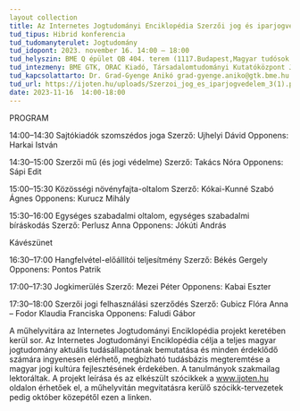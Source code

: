 ```yaml
---
layout collection
title: Az Internetes Jogtudományi Enciklopédia Szerzői jog és iparjogvédelem rovatának harmadik műhelyvitája 
tud_tipus: Hibrid konferencia
tud_tudomanyterulet: Jogtudomány
tud_idopont: 2023. november 16. 14:00 – 18:00
tud_helyszin: BME Q épület QB 404. terem (1117.Budapest,Magyar tudósok krt. 2.), és az Online tér 
tud_intezmeny: BME GTK, ORAC Kiadó, Társadalomtudományi Kutatóközpont Jogtudományi Intézet
tud_kapcsolattarto: Dr. Grad-Gyenge Anikó grad-gyenge.aniko@gtk.bme.hu +36 30 5641 675
tud_url: https://ijoten.hu/uploads/Szerzoi_jog_es_iparjogvedelem_3(1).pdf 
date: 2023-11-16  14:00-18:00
---
```

PROGRAM

14:00–14:30		Sajtókiadók szomszédos joga
		Szerző: Ujhelyi Dávid
			Opponens: Harkai István

14:30–15:00		Szerzői mű (és jogi védelme)
		Szerző: Takács Nóra
			Opponens: Sápi Edit

15:00–15:30		Közösségi növényfajta-oltalom
		Szerző: Kókai-Kunné Szabó Ágnes
			Opponens: Kurucz Mihály

15:30–16:00		Egységes szabadalmi oltalom, egységes szabadalmi bíráskodás
		Szerző: Perlusz Anna
			Opponens: Jókúti András

Kávészünet


16:30–17:00		Hangfelvétel-előállítói teljesítmény
		Szerző: Békés Gergely
			Opponens: Pontos Patrik

17:00–17:30		Jogkimerülés
		Szerző: Mezei Péter
			Opponens: Kabai Eszter

17:30–18:00		Szerzői jogi felhasználási szerződés
		Szerző: Gubicz Flóra Anna – Fodor Klaudia Franciska
			Opponens: Faludi Gábor


A műhelyvitára az Internetes Jogtudományi Enciklopédia projekt keretében kerül sor. Az Internetes Jogtudományi Enciklopédia célja a teljes magyar jogtudomány aktuális tudásállapotának bemutatása és minden érdeklődő számára ingyenesen elérhető, megbízható tudásbázis megteremtése a magyar jogi kultúra fejlesztésének érdekében. A tanulmányok szakmailag lektoráltak. A projekt leírása és az elkészült szócikkek a www.ijoten.hu oldalon érhetőek el, a műhelyvitán megvitatásra kerülő szócikk-tervezetek pedig október közepétől ezen a linken.
